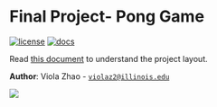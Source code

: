 # Final Project- Pong Game

[![license](https://img.shields.io/badge/license-MIT-green)](LICENSE)
[![docs](https://img.shields.io/badge/docs-yes-brightgreen)](docs/README.md)

Read [this document](https://cliutils.gitlab.io/modern-cmake/chapters/basics/structure.html) to understand the project
layout.

**Author**: Viola Zhao - [`violaz2@illinois.edu`](mailto:example@illinois.edu)

![](https://imgur.com/IdxZhFK)